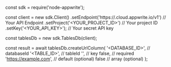 const sdk = require('node-appwrite');

const client = new sdk.Client()
    .setEndpoint('https://<REGION>.cloud.appwrite.io/v1') // Your API Endpoint
    .setProject('<YOUR_PROJECT_ID>') // Your project ID
    .setKey('<YOUR_API_KEY>'); // Your secret API key

const tablesDb = new sdk.TablesDb(client);

const result = await tablesDb.createUrlColumn(
    '<DATABASE_ID>', // databaseId
    '<TABLE_ID>', // tableId
    '', // key
    false, // required
    'https://example.com', // default (optional)
    false // array (optional)
);
